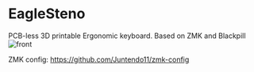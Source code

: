 # EagleSteno
PCB-less 3D printable Ergonomic keyboard.
Based on ZMK and Blackpill
![front](https://github.com/user-attachments/assets/579158e9-8cad-4381-aeaf-44c17171149c)

ZMK config: https://github.com/Juntendo11/zmk-config
